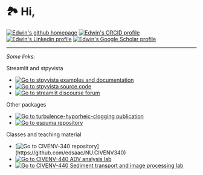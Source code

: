 # 🏞️ Hi, 

[![Edwin's github homepage](https://img.shields.io/static/v1?label=&message=Here&color=053957&logo=github)](https://github.com/edsaac/)
[![Edwin's ORCID profile](https://img.shields.io/static/v1?label=&message=ORCiD&color=a6a8ab&logo=orcid)](https://orcid.org/0000-0003-1242-4815)
[![Edwin's Linkedin profile](https://img.shields.io/static/v1?label=&message=Linkedin&color=589acf&logo=linkedin)](https://www.linkedin.com/in/edsaac/)
[![Edwin's Google Scholar profile](https://img.shields.io/static/v1?label=&message=%20Google%20Scholar&color=192f31&logo=googlescholar)](https://scholar.google.com/citations?hl=en&user=th-VSYIAAAAJ&view_op=list_works&sortby=pubdate)

**********

*Some links:*

Streamlit and stpyvista

- [![Go to stpyvista examples and documentation](https://img.shields.io/static/v1?label=%20&message=Explore%20stpyvista%20🧊%20a%20package%20to%20render%20pyvista%203D%20visualizations%20in%20streamlit%20webapps&color=pink&logo=streamlit)](https://stpyvista.streamlit.app/)
- [![Go to stpyvista source code](https://img.shields.io/static/v1?label=%20&message=Check%20the%20source%20code%20for%20stpyvista%20🧊&color=053957&logo=github)](https://github.com/edsaac/stpyvista)
- [![Go to streamlit discourse forum](https://img.shields.io/static/v1?label=%20&message=I%20am%20a%20Streamlit%20Community%20Moderator%20and%20help%20folks%20on%20the%20discourse%20forum&color=FF4B4B&logo=discourse&logoColor=white)](https://discuss.streamlit.io/u/edsaac/summary)

Other packages

- [![Go to turbulence-hyporheic-clogging publication](https://img.shields.io/static/v1?label=%20&message=cloggingFoam,%20an%20OpenFOAM%20solver%20to%20model%20fine%20particle%20deposition%20in%20hyporheic%20zones&color=snow&logo=doi)](https://doi.org/10.1029/2023GL105002)
- [![Go to espuma repository](https://img.shields.io/static/v1?label=%20&message=espuma,%20a%20tool%20to%20parse%20and%20configure%20OpenFOAM%20cases%20from%20Python%20(🏗️%20Under%20construction)&color=orange&logo=github)](https://github.com/edsaac/espuma)


Classes and teaching material
  
- [![Go to CIVENV-340 repository](https://img.shields.io/static/v1?label=%20&message=📖%20Supporting%20material%20for%20the%20Hydraulics%20and%20Hydrology%20class%20(CIVENV-340,%20Spring%202023)&color=pink)](https://github.com/edsaac/NU.CIVENV340)
- [![Go to CIVENV-440 ADV analysis lab](https://img.shields.io/static/v1?label=%20&message=🌀%20Turbulence%20analysis%20and%20open-channel%20flow%20for%20the%20Environmental%20Transport%20Processes%20class%20(CIVENV-440)&color=purple)](https://edsaac-adv-processing.streamlit.app/)
- [![Go to CIVENV-440 Sediment transport and image processing lab](https://img.shields.io/static/v1?label=%20&message=⌛%20Sediment%20transport%20and%20image%20processing%20lab%20for%20the%20Environmental%20Transport%20Processes%20class%20(CIVENV-440)&color=purple)](https://edsaac-bedform-migration.streamlit.app/)

